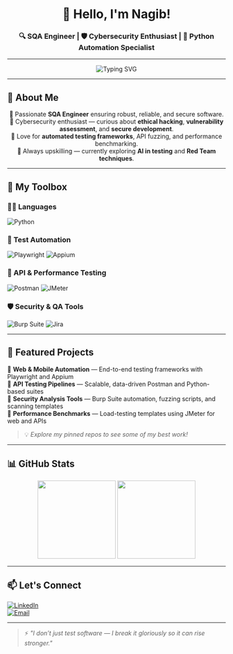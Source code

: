 <h1 align="center">👋 Hello, I'm Nagib!</h1>
<h3 align="center">🔍 SQA Engineer | 🛡️ Cybersecurity Enthusiast | 🐍 Python Automation Specialist</h3>

---

<div align="center">
  <img 
    src="https://readme-typing-svg.demolab.com?font=Fira+Code&size=22&pause=1000&color=F7F7F7&center=true&vCenter=true&multiline=true&width=1000&lines=Passionate+about+breaking+software...+to+make+it+better!;Automation+%7C+Security+%7C+Performance+Testing+%7C+Bug+Hunter" 
    alt="Typing SVG" 
    style="max-width: 100%; height: auto;"
  />
</div>

---

## 🚀 About Me

<div align="center">

🎯 Passionate <strong>SQA Engineer</strong> ensuring robust, reliable, and secure software.  
🔐 Cybersecurity enthusiast — curious about <strong>ethical hacking</strong>, <strong>vulnerability assessment</strong>, and <strong>secure development</strong>.  
🧪 Love for <strong>automated testing frameworks</strong>, API fuzzing, and performance benchmarking.  
🧠 Always upskilling — currently exploring <strong>AI in testing</strong> and <strong>Red Team techniques</strong>.

</div>

---

## 🧰 My Toolbox

### 👨‍💻 Languages
![Python](https://img.shields.io/badge/Python-3670A0?style=for-the-badge&logo=python&logoColor=white)

### 🤖 Test Automation
![Playwright](https://img.shields.io/badge/Playwright-2EAD33?style=for-the-badge&logo=playwright&logoColor=white)
![Appium](https://img.shields.io/badge/Appium-000000?style=for-the-badge&logo=appium&logoColor=white)

### 📡 API & Performance Testing
![Postman](https://img.shields.io/badge/Postman-FF6C37?style=for-the-badge&logo=postman&logoColor=white)
![JMeter](https://img.shields.io/badge/Apache_JMeter-D22128?style=for-the-badge&logo=apache&logoColor=white)

### 🛡️ Security & QA Tools
![Burp Suite](https://img.shields.io/badge/Burp_Suite-FE7C3F?style=for-the-badge&logo=burpsuite&logoColor=white)
![Jira](https://img.shields.io/badge/Jira-0052CC?style=for-the-badge&logo=jira&logoColor=white)

---

## 📁 Featured Projects

🔹 **Web & Mobile Automation** — End-to-end testing frameworks with Playwright and Appium  
🔹 **API Testing Pipelines** — Scalable, data-driven Postman and Python-based suites  
🔹 **Security Analysis Tools** — Burp Suite automation, fuzzing scripts, and scanning templates  
🔹 **Performance Benchmarks** — Load-testing templates using JMeter for web and APIs  

> 💡 *Explore my pinned repos to see some of my best work!*

---

## 📊 GitHub Stats

<p align="center">
  <img src="https://github-readme-stats.vercel.app/api?username=yourusername&show_icons=true&theme=radical" height="180"/>
  <img src="https://github-readme-stats.vercel.app/api/top-langs/?username=yourusername&layout=compact&theme=radical" height="180"/>
</p>

---

## 📫 Let's Connect

[![LinkedIn](https://img.shields.io/badge/-LinkedIn-blue?style=flat-square&logo=linkedin)](https://linkedin.com/in/yourprofile)  
[![Email](https://img.shields.io/badge/-Email-red?style=flat-square&logo=gmail&logoColor=white)](mailto:your.email@example.com)

---

> ⚡ *"I don’t just test software — I break it gloriously so it can rise stronger."*

